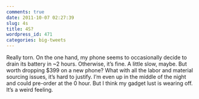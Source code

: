 ```yaml
---
comments: true
date: 2011-10-07 02:27:39
slug: 4s
title: 4S?
wordpress_id: 471
categories: big-tweets
---
```


Really torn. On the one hand, my phone seems to occasionally decide to drain its battery in ~2 hours. Otherwise, it’s fine. A little slow, maybe. But worth dropping $399 on a new phone? What with all the labor and material sourcing issues, it’s hard to justify. I’m even up in the middle of the night and could pre-order at the 0 hour. But I think my gadget lust is wearing off. It’s a weird feeling.

